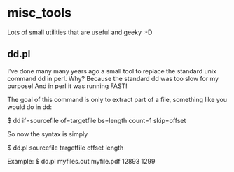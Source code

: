 # misc_tools
Lots of small utilities that are useful and geeky :-D

## dd.pl
I've done many many years ago a small tool to replace the standard unix command dd in perl.
Why? Because the standard dd was too slow for my purpose! And in perl it was running FAST!

The goal of this command is only to extract part of a file, something like you would do in dd:

$ dd if=sourcefile of=targetfile bs=length count=1 skip=offset

So now the syntax is simply

$ dd.pl sourcefile targetfile offset length

Example: $ dd.pl myfiles.out myfile.pdf 12893 1299

